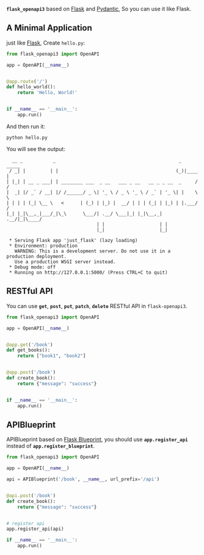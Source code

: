 **`flask_openapi3`** based on [Flask](https://github.com/pallets/flask/)
and [Pydantic](https://github.com/samuelcolvin/pydantic), So you can use it like Flask.

## A Minimal Application

just like [Flask](https://flask.palletsprojects.com/en/latest/quickstart/#a-minimal-application), Create `hello.py`:

``` python
from flask_openapi3 import OpenAPI

app = OpenAPI(__name__)


@app.route('/')
def hello_world():
    return 'Hello, World!'


if __name__ == '__main__':
    app.run()
```

And then run it:

```shell
python hello.py
```

You will see the output:

```
  __ _           _                                             _  _____
 / _| |         | |                                           (_)|____ |
| |_| | __ _ ___| | ________ ___  _ __   ___ _ __   __ _ _ __  _     / /
|  _| |/ _` / __| |/ /______/ _ \| '_ \ / _ \ '_ \ / _` | '_ \| |    \ \
| | | | (_| \__ \   <      | (_) | |_) |  __/ | | | (_| | |_) | |.___/ /
|_| |_|\__,_|___/_|\_\      \___/| .__/ \___|_| |_|\__,_| .__/|_|\____/
                                 | |                    | |
                                 |_|                    |_|

 * Serving Flask app 'just_flask' (lazy loading)
 * Environment: production
   WARNING: This is a development server. Do not use it in a production deployment.
   Use a production WSGI server instead.
 * Debug mode: off
 * Running on http://127.0.0.1:5000/ (Press CTRL+C to quit)
```

## RESTful API

You can use **`get`**, **`post`**, **`put`**, **`patch`**, **`delete`** RESTful API in `flask-openapi3`.

```python
from flask_openapi3 import OpenAPI

app = OpenAPI(__name__)


@app.get('/book')
def get_books():
    return ["book1", "book2"]


@app.post('/book')
def create_book():
    return {"message": "success"}


if __name__ == '__main__':
    app.run()
```

## APIBlueprint

APIBlueprint based on [Flask Blueprint](https://flask.palletsprojects.com/en/latest/tutorial/views/#create-a-blueprint),
you should use **`app.register_api`** instead of  **`app.register_blueprint`**.

```python hl_lines="14"
from flask_openapi3 import OpenAPI

app = OpenAPI(__name__)

api = APIBlueprint('/book', __name__, url_prefix='/api')


@api.post('/book')
def create_book():
    return {"message": "success"}


# register api
app.register_api(api)

if __name__ == '__main__':
    app.run()
```
